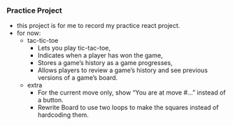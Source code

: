 ### Practice Project 
- this project is for me to record my practice react project.
- for now:
  - tac-tic-toe
    - Lets you play tic-tac-toe, 
    - Indicates when a player has won the game,
    - Stores a game’s history as a game progresses, 
    - Allows players to review a game’s history and see previous versions of a game’s board.
  - extra
    - For the current move only, show “You are at move #…” instead of a button.
    - Rewrite Board to use two loops to make the squares instead of hardcoding them.